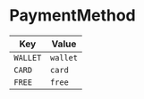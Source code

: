 # PaymentMethod

| Key | Value |
|-----|--------|
| `WALLET` | `wallet` |
| `CARD` | `card` |
| `FREE` | `free` |
